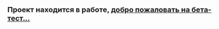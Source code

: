 ### Проект находится в работе, [добро пожаловать на бета-тест...](https://667178122214f5192e547818--incredible-moxie-6178c1.netlify.app)
